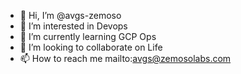 - 👋 Hi, I’m @avgs-zemoso
- 👀 I’m interested in Devops
- 🌱 I’m currently learning GCP Ops
- 💞️ I’m looking to collaborate on Life
- 📫 How to reach me mailto:avgs@zemosolabs.com

<!---
avgs-zemoso/avgs-zemoso is a ✨ special ✨ repository because its `README.md` (this file) appears on your GitHub profile.
You can click the Preview link to take a look at your changes.
--->
